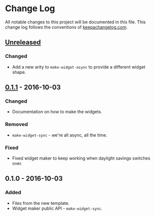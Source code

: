 # Change Log
All notable changes to this project will be documented in this file. This change log follows the conventions of [keepachangelog.com](http://keepachangelog.com/).

## [Unreleased]
### Changed
- Add a new arity to `make-widget-async` to provide a different widget shape.

## [0.1.1] - 2016-10-03
### Changed
- Documentation on how to make the widgets.

### Removed
- `make-widget-sync` - we're all async, all the time.

### Fixed
- Fixed widget maker to keep working when daylight savings switches over.

## 0.1.0 - 2016-10-03
### Added
- Files from the new template.
- Widget maker public API - `make-widget-sync`.

[Unreleased]: https://github.com/your-name/cb/compare/0.1.1...HEAD
[0.1.1]: https://github.com/your-name/cb/compare/0.1.0...0.1.1
